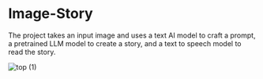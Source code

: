 # Image-Story
The project takes an input image and uses a text AI model to craft a prompt, a pretrained LLM model to create a story, and a text to speech model to read the story.

![top (1)](https://github.com/austinek94/Image-Story/assets/64457730/70b3f5b3-bf3a-4077-8eec-90c62a63eb33)
